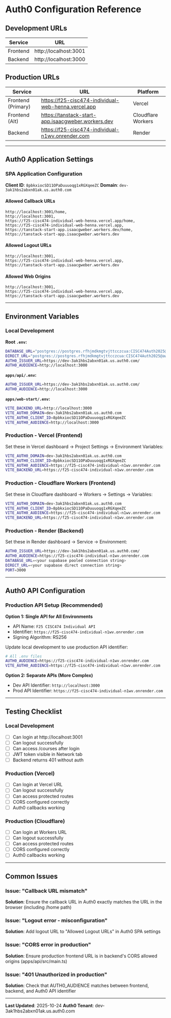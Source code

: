 # Auth0 Configuration Reference

## Development URLs

| Service | URL |
|---------|-----|
| Frontend | http://localhost:3001 |
| Backend | http://localhost:3000 |

## Production URLs

| Service | URL | Platform |
|---------|-----|----------|
| Frontend (Primary) | https://f25-cisc474-individual-web-henna.vercel.app | Vercel |
| Frontend (Alt) | https://tanstack-start-app.isaacgweber.workers.dev | Cloudflare Workers |
| Backend | https://f25-cisc474-individual-n1wv.onrender.com | Render |

---

## Auth0 Application Settings

### SPA Application Configuration

**Client ID**: `8pbkxiocSD11OPaDuuuoqg1xRGXqeeZC`
**Domain**: `dev-3ak1hbs2abxn01ak.us.auth0.com`

#### Allowed Callback URLs
```
http://localhost:3001/home,
http://localhost:3001,
https://f25-cisc474-individual-web-henna.vercel.app/home,
https://f25-cisc474-individual-web-henna.vercel.app,
https://tanstack-start-app.isaacgweber.workers.dev/home,
https://tanstack-start-app.isaacgweber.workers.dev
```

#### Allowed Logout URLs
```
http://localhost:3001,
https://f25-cisc474-individual-web-henna.vercel.app,
https://tanstack-start-app.isaacgweber.workers.dev
```

#### Allowed Web Origins
```
http://localhost:3001,
https://f25-cisc474-individual-web-henna.vercel.app,
https://tanstack-start-app.isaacgweber.workers.dev
```

---

## Environment Variables

### Local Development

**Root `.env`:**
```bash
DATABASE_URL="postgres://postgres.rfhjmdkmgtvjttcczcua:CISC474Auth2025@aws-1-us-east-1.pooler.supabase.com:6543/postgres?pgbouncer=true&connection_limit=1"
DIRECT_URL="postgres://postgres.rfhjmdkmgtvjttcczcua:CISC474Auth2025@aws-1-us-east-1.pooler.supabase.com:5432/postgres"
AUTH0_ISSUER_URL=https://dev-3ak1hbs2abxn01ak.us.auth0.com/
AUTH0_AUDIENCE=http://localhost:3000
```

**`apps/api/.env`:**
```bash
AUTH0_ISSUER_URL=https://dev-3ak1hbs2abxn01ak.us.auth0.com/
AUTH0_AUDIENCE=http://localhost:3000
```

**`apps/web-start/.env`:**
```bash
VITE_BACKEND_URL=http://localhost:3000
VITE_AUTH0_DOMAIN=dev-3ak1hbs2abxn01ak.us.auth0.com
VITE_AUTH0_CLIENT_ID=8pbkxiocSD11OPaDuuuoqg1xRGXqeeZC
VITE_AUTH0_AUDIENCE=http://localhost:3000
```

### Production - Vercel (Frontend)

Set these in Vercel dashboard → Project Settings → Environment Variables:

```bash
VITE_AUTH0_DOMAIN=dev-3ak1hbs2abxn01ak.us.auth0.com
VITE_AUTH0_CLIENT_ID=8pbkxiocSD11OPaDuuuoqg1xRGXqeeZC
VITE_AUTH0_AUDIENCE=https://f25-cisc474-individual-n1wv.onrender.com
VITE_BACKEND_URL=https://f25-cisc474-individual-n1wv.onrender.com
```

### Production - Cloudflare Workers (Frontend)

Set these in Cloudflare dashboard → Workers → Settings → Variables:

```bash
VITE_AUTH0_DOMAIN=dev-3ak1hbs2abxn01ak.us.auth0.com
VITE_AUTH0_CLIENT_ID=8pbkxiocSD11OPaDuuuoqg1xRGXqeeZC
VITE_AUTH0_AUDIENCE=https://f25-cisc474-individual-n1wv.onrender.com
VITE_BACKEND_URL=https://f25-cisc474-individual-n1wv.onrender.com
```

### Production - Render (Backend)

Set these in Render dashboard → Service → Environment:

```bash
AUTH0_ISSUER_URL=https://dev-3ak1hbs2abxn01ak.us.auth0.com/
AUTH0_AUDIENCE=https://f25-cisc474-individual-n1wv.onrender.com
DATABASE_URL=<your supabase pooled connection string>
DIRECT_URL=<your supabase direct connection string>
PORT=3000
```

---

## Auth0 API Configuration

### Production API Setup (Recommended)

**Option 1: Single API for All Environments**
- API Name: `F25 CISC474 Individual API`
- Identifier: `https://f25-cisc474-individual-n1wv.onrender.com`
- Signing Algorithm: RS256

Update local development to use production API identifier:
```bash
# All .env files
AUTH0_AUDIENCE=https://f25-cisc474-individual-n1wv.onrender.com
VITE_AUTH0_AUDIENCE=https://f25-cisc474-individual-n1wv.onrender.com
```

**Option 2: Separate APIs (More Complex)**
- Dev API Identifier: `http://localhost:3000`
- Prod API Identifier: `https://f25-cisc474-individual-n1wv.onrender.com`

---

## Testing Checklist

### Local Development
- [ ] Can login at http://localhost:3001
- [ ] Can logout successfully
- [ ] Can access /courses after login
- [ ] JWT token visible in Network tab
- [ ] Backend returns 401 without auth

### Production (Vercel)
- [ ] Can login at Vercel URL
- [ ] Can logout successfully
- [ ] Can access protected routes
- [ ] CORS configured correctly
- [ ] Auth0 callbacks working

### Production (Cloudflare)
- [ ] Can login at Workers URL
- [ ] Can logout successfully
- [ ] Can access protected routes
- [ ] CORS configured correctly
- [ ] Auth0 callbacks working

---

## Common Issues

### Issue: "Callback URL mismatch"
**Solution**: Ensure the callback URL in Auth0 exactly matches the URL in the browser (including /home path)

### Issue: "Logout error - misconfiguration"
**Solution**: Add logout URL to "Allowed Logout URLs" in Auth0 SPA settings

### Issue: "CORS error in production"
**Solution**: Ensure production frontend URL is in backend's CORS allowed origins (apps/api/src/main.ts)

### Issue: "401 Unauthorized in production"
**Solution**: Check that AUTH0_AUDIENCE matches between frontend, backend, and Auth0 API identifier

---

**Last Updated**: 2025-10-24
**Auth0 Tenant**: dev-3ak1hbs2abxn01ak.us.auth0.com
